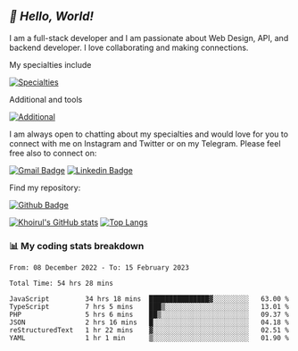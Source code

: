 ## _:wave: Hello, World!_

I am a full-stack developer and I am passionate about Web Design, API, and backend developer. I love collaborating and making connections.

My specialties include

[![Specialties](https://skillicons.dev/icons?i=php,laravel,javascript,react,vue,mysql,tailwind)](https://skillicons.dev)

Additional and tools

[![Additional](https://skillicons.dev/icons?i=bash,vscode,vite,webpack,vercel,git,github,gitlab)](https://skillicons.dev)

I am always open to chatting about my specialties and would love for you to connect with me on Instagram and Twitter or on my Telegram. Please feel free also to connect on:

[![Gmail Badge](https://img.shields.io/badge/-ahmusafir.khoirul@gmail.com-c14438?style=flat&logo=Gmail&logoColor=white&link=mailto:ahmusafir.khoirul@gmail.com)](mailto:ahmusafir.khoirul@gmail.com)
[![Linkedin Badge](https://img.shields.io/badge/-Ahmad_Musafir_Khoirul_Fattah-0072b1?style=flat&logo=Linkedin&logoColor=white&link=https://www.linkedin.com/in/ahmad-musafir-khoirul-fattah-26a53a207/)](https://www.linkedin.com/in/masmuss/)

Find my repository:

[![Github Badge](https://img.shields.io/badge/-masmuss-grey?style=flat&logo=github&logoColor=white&link=https://github.com/masmuss)](https://github.com/masmuss)

[![Khoirul's GitHub stats](https://github-readme-stats.vercel.app/api?username=masmuss&show_icons=true&include_all_commits=true&theme=transparent&layout=compact)](https://github.com/masmuss/github-readme-stats)
[![Top Langs](https://github-readme-stats.vercel.app/api/top-langs/?username=masmuss&theme=transparent&layout=compact)](https://github.com/masmuss/github-readme-stats)

### :bar_chart: My coding stats breakdown

<!--START_SECTION:waka-->

```text
From: 08 December 2022 - To: 15 February 2023

Total Time: 54 hrs 28 mins

JavaScript         34 hrs 18 mins  ███████████████▓░░░░░░░░░   63.00 %
TypeScript         7 hrs 5 mins    ███▒░░░░░░░░░░░░░░░░░░░░░   13.01 %
PHP                5 hrs 6 mins    ██▒░░░░░░░░░░░░░░░░░░░░░░   09.37 %
JSON               2 hrs 16 mins   █░░░░░░░░░░░░░░░░░░░░░░░░   04.18 %
reStructuredText   1 hr 22 mins    ▓░░░░░░░░░░░░░░░░░░░░░░░░   02.51 %
YAML               1 hr 1 min      ▒░░░░░░░░░░░░░░░░░░░░░░░░   01.90 %
```

<!--END_SECTION:waka-->
